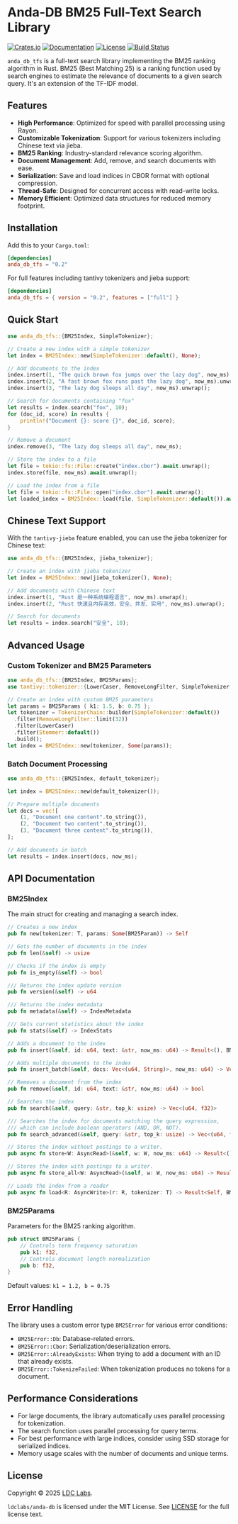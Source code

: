 # Anda-DB BM25 Full-Text Search Library

[![Crates.io](https://img.shields.io/crates/v/anda_db_tfs)](https://crates.io/crates/anda_db_tfs)
[![Documentation](https://docs.rs/anda_db_tfs/badge.svg)](https://docs.rs/anda_db_tfs)
[![License](https://img.shields.io/badge/license-MIT-blue.svg)](LICENSE)
[![Build Status](https://github.com/ldclabs/anda-db/actions/workflows/test.yml/badge.svg)](https://github.com/ldclabs/anda-db/actions)

`anda_db_tfs` is a full-text search library implementing the BM25 ranking algorithm in Rust. BM25 (Best Matching 25) is a ranking function used by search engines to estimate the relevance of documents to a given search query. It's an extension of the TF-IDF model.

## Features

- **High Performance**: Optimized for speed with parallel processing using Rayon.
- **Customizable Tokenization**: Support for various tokenizers including Chinese text via jieba.
- **BM25 Ranking**: Industry-standard relevance scoring algorithm.
- **Document Management**: Add, remove, and search documents with ease.
- **Serialization**: Save and load indices in CBOR format with optional compression.
- **Thread-Safe**: Designed for concurrent access with read-write locks.
- **Memory Efficient**: Optimized data structures for reduced memory footprint.

## Installation

Add this to your `Cargo.toml`:

```toml
[dependencies]
anda_db_tfs = "0.2"
```

For full features including tantivy tokenizers and jieba support:

```toml
[dependencies]
anda_db_tfs = { version = "0.2", features = ["full"] }
```

## Quick Start

```rust
use anda_db_tfs::{BM25Index, SimpleTokenizer};

// Create a new index with a simple tokenizer
let index = BM25Index::new(SimpleTokenizer::default(), None);

// Add documents to the index
index.insert(1, "The quick brown fox jumps over the lazy dog", now_ms).unwrap();
index.insert(2, "A fast brown fox runs past the lazy dog", now_ms).unwrap();
index.insert(3, "The lazy dog sleeps all day", now_ms).unwrap();

// Search for documents containing "fox"
let results = index.search("fox", 10);
for (doc_id, score) in results {
    println!("Document {}: score {}", doc_id, score);
}

// Remove a document
index.remove(3, "The lazy dog sleeps all day", now_ms);

// Store the index to a file
let file = tokio::fs::File::create("index.cbor").await.unwrap();
index.store(file, now_ms).await.unwrap();

// Load the index from a file
let file = tokio::fs::File::open("index.cbor").await.unwrap();
let loaded_index = BM25Index::load(file, SimpleTokenizer::default()).await.unwrap();
```

## Chinese Text Support

With the `tantivy-jieba` feature enabled, you can use the jieba tokenizer for Chinese text:

```rust
use anda_db_tfs::{BM25Index, jieba_tokenizer};

// Create an index with jieba tokenizer
let index = BM25Index::new(jieba_tokenizer(), None);

// Add documents with Chinese text
index.insert(1, "Rust 是一种系统编程语言", now_ms).unwrap();
index.insert(2, "Rust 快速且内存高效，安全、并发、实用", now_ms).unwrap();

// Search for documents
let results = index.search("安全", 10);
```

## Advanced Usage

### Custom Tokenizer and BM25 Parameters

```rust
use anda_db_tfs::{BM25Index, BM25Params};
use tantivy::tokenizer::{LowerCaser, RemoveLongFilter, SimpleTokenizer, Stemmer};

// Create an index with custom BM25 parameters
let params = BM25Params { k1: 1.5, b: 0.75 };
let tokenizer = TokenizerChain::builder(SimpleTokenizer::default())
  .filter(RemoveLongFilter::limit(32))
  .filter(LowerCaser)
  .filter(Stemmer::default())
  .build();
let index = BM25Index::new(tokenizer, Some(params));
```

### Batch Document Processing

```rust
use anda_db_tfs::{BM25Index, default_tokenizer};

let index = BM25Index::new(default_tokenizer());

// Prepare multiple documents
let docs = vec![
    (1, "Document one content".to_string()),
    (2, "Document two content".to_string()),
    (3, "Document three content".to_string()),
];

// Add documents in batch
let results = index.insert(docs, now_ms);
```

## API Documentation

### BM25Index

The main struct for creating and managing a search index.

```rust
// Creates a new index
pub fn new(tokenizer: T, params: Some(BM25Param)) -> Self

// Gets the number of documents in the index
pub fn len(&self) -> usize

// Checks if the index is empty
pub fn is_empty(&self) -> bool

/// Returns the index update version
pub fn version(&self) -> u64

/// Returns the index metadata
pub fn metadata(&self) -> IndexMetadata

/// Gets current statistics about the index
pub fn stats(&self) -> IndexStats

// Adds a document to the index
pub fn insert(&self, id: u64, text: &str, now_ms: u64) -> Result<(), BM25Error>

// Adds multiple documents to the index
pub fn insert_batch(&self, docs: Vec<(u64, String)>, now_ms: u64) -> Vec<Result<(), BM25Error>>

// Removes a document from the index
pub fn remove(&self, id: u64, text: &str, now_ms: u64) -> bool

// Searches the index
pub fn search(&self, query: &str, top_k: usize) -> Vec<(u64, f32)>

/// Searches the index for documents matching the query expression,
/// which can include boolean operators (AND, OR, NOT).
pub fn search_advanced(&self, query: &str, top_k: usize) -> Vec<(u64, f32)>

// Stores the index without postings to a writer.
pub async fn store<W: AsyncRead>(&self, w: W, now_ms: u64) -> Result<(), BM25Error>

// Stores the index with postings to a writer.
pub async fn store_all<W: AsyncRead>(&self, w: W, now_ms: u64) -> Result<(), BM25Error>

// Loads the index from a reader
pub async fn load<R: AsyncWrite>(r: R, tokenizer: T) -> Result<Self, BM25Error>
```

### BM25Params

Parameters for the BM25 ranking algorithm.

```rust
pub struct BM25Params {
    // Controls term frequency saturation
    pub k1: f32,
    // Controls document length normalization
    pub b: f32,
}
```

Default values: `k1 = 1.2, b = 0.75`

## Error Handling

The library uses a custom error type `BM25Error` for various error conditions:

- `BM25Error::Db`: Database-related errors.
- `BM25Error::Cbor`: Serialization/deserialization errors.
- `BM25Error::AlreadyExists`: When trying to add a document with an ID that already exists.
- `BM25Error::TokenizeFailed`: When tokenization produces no tokens for a document.

## Performance Considerations

- For large documents, the library automatically uses parallel processing for tokenization.
- The search function uses parallel processing for query terms.
- For best performance with large indices, consider using SSD storage for serialized indices.
- Memory usage scales with the number of documents and unique terms.

## License
Copyright © 2025 [LDC Labs](https://github.com/ldclabs).

`ldclabs/anda-db` is licensed under the MIT License. See [LICENSE](../../LICENSE) for the full license text.